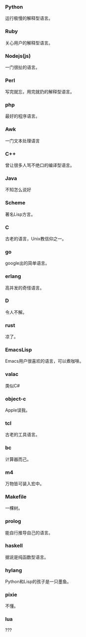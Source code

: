### Python

运行极慢的解释型语言。

### Ruby

关心用户的解释型语言。

### Nodejs(js)

一门很扯的语言。

### Perl

写完就忘，用完就扔的解释型语言。

### php

最好的程序语言。

### Awk

一门文本处理语言

### C++

曾让很多人骂不绝口的编译型语言。

### Java

不知怎么说好

### Scheme

著名Lisp方言。

### C

古老的语言，Unix教信仰之一。

### go

google出的简单语言。

### erlang

高并发的奇怪语言。

### D

令人不解。

### rust

凉了。

### EmacsLisp

Emacs用户很喜欢的语言，可以煮咖啡。

### valac

类似C#

### object-c

Apple误我。

### tcl

古老的工具语言。

### bc

计算器而己。

### m4

万物皆可装入宏中。

### Makefile

一棵树。

### prolog

能自行推导自己的语言。

### haskell

据说是纯函数型语言。

### hylang

Python和Lisp的孩子是一只墨鱼。

### pixie

不懂。

### lua

???



